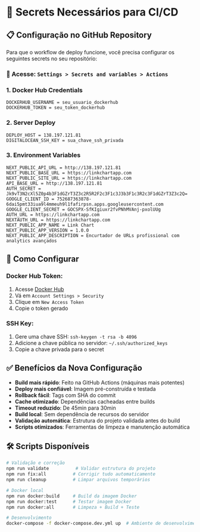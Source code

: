 # 🔐 Secrets Necessários para CI/CD

## 📋 Configuração no GitHub Repository

Para que o workflow de deploy funcione, você precisa configurar os seguintes secrets no seu repositório:

### 🔑 Acesse: `Settings > Secrets and variables > Actions`

### 1. **Docker Hub Credentials**
```
DOCKERHUB_USERNAME = seu_usuario_dockerhub
DOCKERHUB_TOKEN = seu_token_dockerhub
```

### 2. **Server Deploy**
```
DEPLOY_HOST = 138.197.121.81
DIGITALOCEAN_SSH_KEY = sua_chave_ssh_privada
```

### 3. **Environment Variables**
```
NEXT_PUBLIC_API_URL = http://138.197.121.81
NEXT_PUBLIC_BASE_URL = https://linkchartapp.com
NEXT_PUBLIC_SITE_URL = https://linkchartapp.com
API_BASE_URL = http://138.197.121.81
AUTH_SECRET = Jk9vT3N2cXl5Z0p4b3F1dGZrT3Z3c2R5R2F2c3F1c3J3b3F1c3R2c3F1dGZrT3Z3c2Q=
GOOGLE_CLIENT_ID = 752687363878-6dai5pmt33iua9l4mmeuh9l1fafirpsn.apps.googleusercontent.com
GOOGLE_CLIENT_SECRET = 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
AUTH_URL = https://linkchartapp.com
NEXTAUTH_URL = https://linkchartapp.com
NEXT_PUBLIC_APP_NAME = Link Chart
NEXT_PUBLIC_APP_VERSION = 1.0.0
NEXT_PUBLIC_APP_DESCRIPTION = Encurtador de URLs profissional com analytics avançados
```

## 🚀 Como Configurar

### **Docker Hub Token:**
1. Acesse [Docker Hub](https://hub.docker.com)
2. Vá em `Account Settings > Security`
3. Clique em `New Access Token`
4. Copie o token gerado

### **SSH Key:**
1. Gere uma chave SSH: `ssh-keygen -t rsa -b 4096`
2. Adicione a chave pública no servidor: `~/.ssh/authorized_keys`
3. Copie a chave privada para o secret

## ✅ Benefícios da Nova Configuração

- **Build mais rápido**: Feito na GitHub Actions (máquinas mais potentes)
- **Deploy mais confiável**: Imagem pré-construída e testada
- **Rollback fácil**: Tags com SHA do commit
- **Cache otimizado**: Dependências cacheadas entre builds
- **Timeout reduzido**: De 45min para 30min
- **Build local**: Sem dependência de recursos do servidor
- **Validação automática**: Estrutura do projeto validada antes do build
- **Scripts otimizados**: Ferramentas de limpeza e manutenção automática

## 🛠️ Scripts Disponíveis

```bash
# Validação e correção
npm run validate          # Validar estrutura do projeto
npm run fix:all          # Corrigir tudo automaticamente
npm run cleanup          # Limpar arquivos temporários

# Docker local
npm run docker:build     # Build da imagem Docker
npm run docker:test      # Testar imagem Docker
npm run docker:all       # Limpeza + Build + Teste

# Desenvolvimento
docker-compose -f docker-compose.dev.yml up  # Ambiente de desenvolvimento
```

